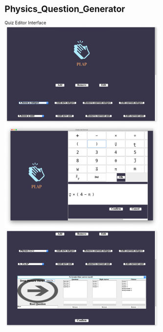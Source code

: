 # Physics_Question_Generator

Quiz Editor Interface
![QuizEditor Photo 1](demo/QuizEditor/1.png) ![QuizEditor Photo 5](demo/QuizEditor/5.png)
![QuizEditor Photo 8](demo/QuizEditor/8.png)
